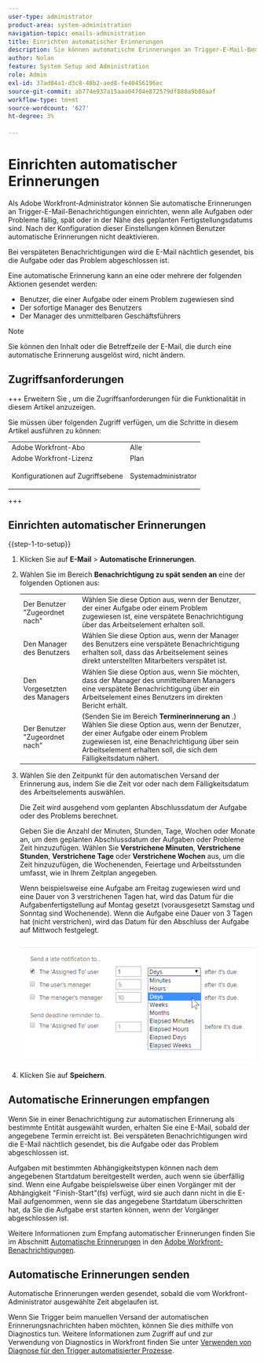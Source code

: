 ```yaml
---
user-type: administrator
product-area: system-administration
navigation-topic: emails-administration
title: Einrichten automatischer Erinnerungen
description: Sie können automatische Erinnerungen an Trigger-E-Mail-Benachrichtigungen einrichten, wenn alle Aufgaben oder Probleme fällig, spät oder in der Nähe des geplanten Fertigstellungsdatums sind.
author: Nolan
feature: System Setup and Administration
role: Admin
exl-id: 37ad04a1-d3c8-48b2-aed8-fe40456196ec
source-git-commit: ab774e937a15aaa04704e872579df880a9b80aaf
workflow-type: tm+mt
source-wordcount: '627'
ht-degree: 3%

---
```


# Einrichten automatischer Erinnerungen

<!--DON'T DELETE, DRAFT OR HIDE THIS ARTICLE. IT IS LINKED TO THE PRODUCT, THROUGH THE CONTEXT SENSITIVE HELP LINKS.-->

Als Adobe Workfront-Administrator können Sie automatische Erinnerungen an Trigger-E-Mail-Benachrichtigungen einrichten, wenn alle Aufgaben oder Probleme fällig, spät oder in der Nähe des geplanten Fertigstellungsdatums sind. Nach der Konfiguration dieser Einstellungen können Benutzer automatische Erinnerungen nicht deaktivieren.

Bei verspäteten Benachrichtigungen wird die E-Mail nächtlich gesendet, bis die Aufgabe oder das Problem abgeschlossen ist.

Eine automatische Erinnerung kann an eine oder mehrere der folgenden Aktionen gesendet werden:

* Benutzer, die einer Aufgabe oder einem Problem zugewiesen sind
* Der sofortige Manager des Benutzers
* Der Manager des unmittelbaren Geschäftsführers

>[!NOTE]
>
>Sie können den Inhalt oder die Betreffzeile der E-Mail, die durch eine automatische Erinnerung ausgelöst wird, nicht ändern.

## Zugriffsanforderungen

+++ Erweitern Sie , um die Zugriffsanforderungen für die Funktionalität in diesem Artikel anzuzeigen.

Sie müssen über folgenden Zugriff verfügen, um die Schritte in diesem Artikel ausführen zu können:

<table style="table-layout:auto"> 
 <col> 
 <col> 
 <tbody> 
  <tr> 
   <td role="rowheader">Adobe Workfront-Abo</td> 
   <td>Alle</td> 
  </tr> 
  <tr> 
   <td role="rowheader">Adobe Workfront-Lizenz</td> 
   <td>Plan</td> 
  </tr> 
  <tr> 
   <td role="rowheader">Konfigurationen auf Zugriffsebene</td> 
   <td> <p>Systemadministrator</p> </td> 
  </tr> 
 </tbody> 
</table>

+++

## Einrichten automatischer Erinnerungen

{{step-1-to-setup}}

1. Klicken Sie auf **E-Mail** > **Automatische Erinnerungen**.

1. Wählen Sie im Bereich **Benachrichtigung zu spät senden an** eine der folgenden Optionen aus:

   <table>
    <tr>
        <td>Der Benutzer "Zugeordnet nach"</td>
        <td>Wählen Sie diese Option aus, wenn der Benutzer, der einer Aufgabe oder einem Problem zugewiesen ist, eine verspätete Benachrichtigung über das Arbeitselement erhalten soll.</td>
        <td></td>
    </tr>
    <tr>
        <td>Den Manager des Benutzers</td>
        <td>Wählen Sie diese Option aus, wenn der Manager des Benutzers eine verspätete Benachrichtigung erhalten soll, dass das Arbeitselement seines direkt unterstellten Mitarbeiters verspätet ist.</td>
        <td></td>
    </tr>
    <tr>
        <td>Den Vorgesetzten des Managers</td>
        <td>Wählen Sie diese Option aus, wenn Sie möchten, dass der Manager des unmittelbaren Managers eine verspätete Benachrichtigung über ein Arbeitselement eines Benutzers im direkten Bericht erhält.</td>
        <td></td>
    </tr>
    <tr>
        <td>Der Benutzer "Zugeordnet nach"</td>
        <td>(Senden Sie im Bereich <b>Terminerinnerung an </b> .) Wählen Sie diese Option aus, wenn der Benutzer, der einer Aufgabe oder einem Problem zugewiesen ist, eine Benachrichtigung über sein Arbeitselement erhalten soll, die sich dem Fälligkeitsdatum nähert.</td>
        <td></td>
    </tr>
   </table>

1. Wählen Sie den Zeitpunkt für den automatischen Versand der Erinnerung aus, indem Sie die Zeit vor oder nach dem Fälligkeitsdatum des Arbeitselements auswählen.

   Die Zeit wird ausgehend vom geplanten Abschlussdatum der Aufgabe oder des Problems berechnet.

   Geben Sie die Anzahl der Minuten, Stunden, Tage, Wochen oder Monate an, um dem geplanten Abschlussdatum der Aufgaben oder Probleme Zeit hinzuzufügen. Wählen Sie **Verstrichene Minuten**, **Verstrichene Stunden**, **Verstrichene Tage** oder **Verstrichene Wochen** aus, um die Zeit hinzuzufügen, die Wochenenden, Feiertage und Arbeitsstunden umfasst, wie in Ihrem Zeitplan angegeben.

   Wenn beispielsweise eine Aufgabe am Freitag zugewiesen wird und eine Dauer von 3 verstrichenen Tagen hat, wird das Datum für die Aufgabenfertigstellung auf Montag gesetzt (vorausgesetzt Samstag und Sonntag sind Wochenende). Wenn die Aufgabe eine Dauer von 3 Tagen hat (nicht verstrichen), wird das Datum für den Abschluss der Aufgabe auf Mittwoch festgelegt.

   ![](assets/time-increments-for-automatic-reminder.png)

1. Klicken Sie auf **Speichern**.

## Automatische Erinnerungen empfangen

Wenn Sie in einer Benachrichtigung zur automatischen Erinnerung als bestimmte Entität ausgewählt wurden, erhalten Sie eine E-Mail, sobald der angegebene Termin erreicht ist. Bei verspäteten Benachrichtigungen wird die E-Mail nächtlich gesendet, bis die Aufgabe oder das Problem abgeschlossen ist.

Aufgaben mit bestimmten Abhängigkeitstypen können nach dem angegebenen Startdatum bereitgestellt werden, auch wenn sie überfällig sind. Wenn eine Aufgabe beispielsweise über einen Vorgänger mit der Abhängigkeit &quot;Finish-Start&quot;(fs) verfügt, wird sie auch dann nicht in die E-Mail aufgenommen, wenn sie das angegebene Startdatum überschritten hat, da Sie die Aufgabe erst starten können, wenn der Vorgänger abgeschlossen ist.

Weitere Informationen zum Empfang automatischer Erinnerungen finden Sie im Abschnitt [Automatische Erinnerungen](../../../workfront-basics/using-notifications/wf-notifications.md#automatic-reminders) in den [Adobe Workfront-Benachrichtigungen](../../../workfront-basics/using-notifications/wf-notifications.md).

## Automatische Erinnerungen senden

Automatische Erinnerungen werden gesendet, sobald die vom Workfront-Administrator ausgewählte Zeit abgelaufen ist.

Wenn Sie Trigger beim manuellen Versand der automatischen Erinnerungsnachrichten haben möchten, können Sie dies mithilfe von Diagnostics tun. Weitere Informationen zum Zugriff auf und zur Verwendung von Diagnostics in Workfront finden Sie unter [Verwenden von Diagnose für den Trigger automatisierter Prozesse](../../../administration-and-setup/manage-workfront/run-diagnostics/use-diagnostics-to-trigger-automated-processes.md).
